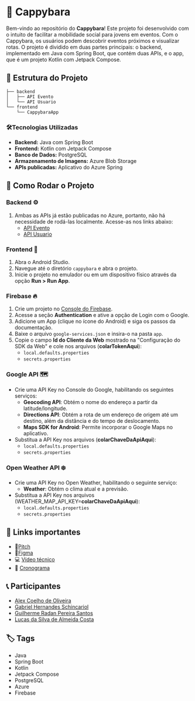 # 🦫 Cappybara
Bem-vindo ao repositório do **Cappybara**! Este projeto foi desenvolvido com o intuito de facilitar a mobilidade social para jovens em eventos. Com o Cappybara, os usuários podem descobrir eventos próximos e visualizar rotas.
O projeto é dividido em duas partes principais: o backend, implementado em Java com Spring Boot, que contém duas APIs, e o app, que é um projeto Kotlin com Jetpack Compose.

## 📂 Estrutura do Projeto

```
├── backend
│   ├── API Evento
│   └── API Usuario
└── frontend
    └── CappybaraApp
```

### 🛠️Tecnologias Utilizadas
-   **Backend:** Java com Spring Boot
-   **Frontend:** Kotlin com Jetpack Compose
-   **Banco de Dados:** PostgreSQL
-   **Armazenamento de Imagens:** Azure Blob Storage
-   **APIs publicadas:** Aplicativo do Azure Spring

## 🚀 Como Rodar o Projeto

### Backend ⚙️

1. Ambas as APIs já estão publicadas no Azure, portanto, não há necessidade de rodá-las localmente. Acesse-as nos links abaixo:
	- [API Evento](https://cappybara-service-spring-app-cappybara-evento.azuremicroservices.io/evento/)
	- [API Usuario](https://cappybara-service-spring-app-cappybara-usuario.azuremicroservices.io/)

### Frontend 🎨

1. Abra o Android Studio.
2. Navegue até o diretório `cappybara` e abra o projeto.
3. Inicie o projeto no emulador ou em um dispositivo físico através da opção **Run > Run App**.

###  Firebase 🔥
1.  Crie um projeto no [Console do Firebase](https://console.firebase.google.com/).
2.  Acesse a seção **Authentication** e ative a opção de Login com o Google.
3.  Adicione um App (clique no ícone do Android) e siga os passos da documentação.
4.  Baixe o arquivo `google-services.json` e insira-o na pasta `app`.
5.  Copie o campo **Id do Cliente da Web** mostrado na "Configuração do SDK da Web" e cole nos arquivos (**colarTokenAqui**):
    -   `local.defaults.properties`
    -   `secrets.properties`

### Google API 🗺️
-   Crie uma API Key no Console do Google, habilitando os seguintes serviços:
    -   **Geocoding API**: Obtém o nome do endereço a partir da latitude/longitude.
    -   **Directions API**: Obtém a rota de um endereço de origem até um destino, além da distância e do tempo de deslocamento.
    -   **Maps SDK for Android**: Permite incorporar o Google Maps no aplicativo.
-   Substitua a API Key nos arquivos (**colarChaveDaApiAqui**):
    -   `local.defaults.properties`
    -   `secrets.properties`

### Open Weather API ❄️
-   Crie uma API Key no Open Weather, habilitando o seguinte serviço:
    -   **Weather**: Obtém o clima atual e a previsão.
-   Substitua a API Key nos arquivos (WEATHER_MAP_API_KEY=**colarChaveDaApiAqui**):
    -   `local.defaults.properties`
    -   `secrets.properties`


## 🔗 Links importantes

- 🎯[Pitch](https://youtu.be/dfZpLrsLpRw?si=3embRfaTcJTj3Lzt)
- 🎨[Figma](https://www.figma.com/design/B3DTn5RlmunHxD8IKBEHPD/DESIGN-SYSTEM%3A-The-Cappybara-Project%3A-Enterprise-Challenge---ManageEngine?node-id=296-422&t=s6vNofi7TBjlnnIr-0)
- 💻 [Vídeo técnico](https://www.youtube.com/watch?v=kAcxnidVAeE)
- 📅 [Cronograma](https://docs.google.com/spreadsheets/d/1fLMJTAmETbPDATLy6dYs3G-HygjCjWUNQBwMHjY8lXo/edit?usp=sharing)

## 📞 Participantes
- [Alex Coelho de Oliveira](https://www.linkedin.com/in/alex-coelho-de-oliveira/)
- [Gabriel Hernandes Schincariol](https://www.linkedin.com/in/gabrielschincariol/)
- [Guilherme Radan Pereira Santos](https://www.linkedin.com/in/guilherme-radan-pereira-santos-0bb65b194/)
- [Lucas da Silva de Almeida Costa](https://www.linkedin.com/in/lucas-costa-7a3b81201/)

## 🏷️ Tags

-   Java
-   Spring Boot
-   Kotlin
-   Jetpack Compose
-   PostgreSQL
-   Azure
-   Firebase
